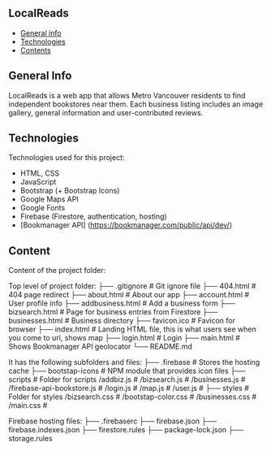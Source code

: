 ## LocalReads

* [General info](#general-info)
* [Technologies](#technologies)
* [Contents](#content)

## General Info
LocalReads is a web app that allows Metro Vancouver residents to find independent bookstores near them. Each business listing includes an image gallery, general information and user-contributed reviews.
	
## Technologies
Technologies used for this project:
* HTML, CSS
* JavaScript
* Bootstrap (+ Bootstrap Icons)
* Google Maps API
* Google Fonts
* Firebase (Firestore, authentication, hosting)
* [Bookmanager API] (https://bookmanager.com/public/api/dev/)
	
## Content
Content of the project folder:

 Top level of project folder: 
├── .gitignore               # Git ignore file
├── 404.html                 # 404 page redirect
├── about.html               # About our app
├── account.html             # User profile info
├── addbusiness.html         # Add a business form
├── bizsearch.html           # Page for business entries from Firestore
├── businesses.html          # Business directory
├── favicon.ico              # Favicon for browser
├── index.html               # Landing HTML file, this is what users see when you come to url, shows map
├── login.html               # Login
├── main.html                # Shows Bookmanager API geolocator
└── README.md

It has the following subfolders and files:
├── .firebase                # Stores the hosting cache
├── bootstap-icons           # NPM module that provides icon files
├── scripts                  # Folder for scripts
    /addbiz.js               # 
    /bizsearch.js            # 
    /businesses.js           # 
    /firebase-api-bookstore.js # 
    /login.js                # 
    /map.js                  # 
    /user.js                 # 
├── styles                   # Folder for styles
    /bizsearch.css           # 
    /bootstap-color.css      # 
    /businesses.css          # 
    /main.css                # 

Firebase hosting files: 
├── .firebaserc
├── firebase.json
├── firebase.indexes.json
├── firestore.rules
├── package-lock.json
├── storage.rules
